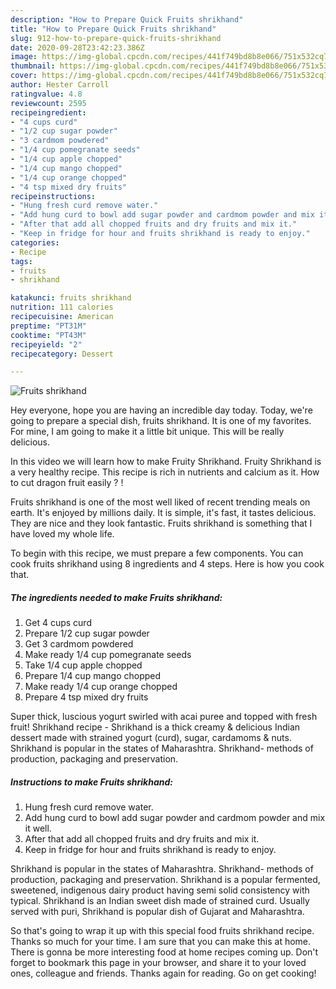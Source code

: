 ```yaml
---
description: "How to Prepare Quick Fruits shrikhand"
title: "How to Prepare Quick Fruits shrikhand"
slug: 912-how-to-prepare-quick-fruits-shrikhand
date: 2020-09-28T23:42:23.386Z
image: https://img-global.cpcdn.com/recipes/441f749bd8b8e066/751x532cq70/fruits-shrikhand-recipe-main-photo.jpg
thumbnail: https://img-global.cpcdn.com/recipes/441f749bd8b8e066/751x532cq70/fruits-shrikhand-recipe-main-photo.jpg
cover: https://img-global.cpcdn.com/recipes/441f749bd8b8e066/751x532cq70/fruits-shrikhand-recipe-main-photo.jpg
author: Hester Carroll
ratingvalue: 4.8
reviewcount: 2595
recipeingredient:
- "4 cups curd"
- "1/2 cup sugar powder"
- "3 cardmom powdered"
- "1/4 cup pomegranate seeds"
- "1/4 cup apple chopped"
- "1/4 cup mango chopped"
- "1/4 cup orange chopped"
- "4 tsp mixed dry fruits"
recipeinstructions:
- "Hung fresh curd remove water."
- "Add hung curd to bowl add sugar powder and cardmom powder and mix it well."
- "After that add all chopped fruits and dry fruits and mix it."
- "Keep in fridge for hour and fruits shrikhand is ready to enjoy."
categories:
- Recipe
tags:
- fruits
- shrikhand

katakunci: fruits shrikhand 
nutrition: 111 calories
recipecuisine: American
preptime: "PT31M"
cooktime: "PT43M"
recipeyield: "2"
recipecategory: Dessert

---
```



![Fruits shrikhand](https://img-global.cpcdn.com/recipes/441f749bd8b8e066/751x532cq70/fruits-shrikhand-recipe-main-photo.jpg)

Hey everyone, hope you are having an incredible day today. Today, we're going to prepare a special dish, fruits shrikhand. It is one of my favorites. For mine, I am going to make it a little bit unique. This will be really delicious.

In this video we will learn how to make Fruity Shrikhand. Fruity Shrikhand is a very healthy recipe. This recipe is rich in nutrients and calcium as it. How to cut dragon fruit easily ? !

Fruits shrikhand is one of the most well liked of recent trending meals on earth. It's enjoyed by millions daily. It is simple, it's fast, it tastes delicious. They are nice and they look fantastic. Fruits shrikhand is something that I have loved my whole life.


To begin with this recipe, we must prepare a few components. You can cook fruits shrikhand using 8 ingredients and 4 steps. Here is how you cook that.

<!--inarticleads1-->

##### The ingredients needed to make Fruits shrikhand:

1. Get 4 cups curd
1. Prepare 1/2 cup sugar powder
1. Get 3 cardmom powdered
1. Make ready 1/4 cup pomegranate seeds
1. Take 1/4 cup apple chopped
1. Prepare 1/4 cup mango chopped
1. Make ready 1/4 cup orange chopped
1. Prepare 4 tsp mixed dry fruits


Super thick, luscious yogurt swirled with acai puree and topped with fresh fruit! Shrikhand recipe - Shrikhand is a thick creamy &amp; delicious Indian dessert made with strained yogurt (curd), sugar, cardamoms &amp; nuts. Shrikhand is popular in the states of Maharashtra. Shrikhand- methods of production, packaging and preservation. 

<!--inarticleads2-->

##### Instructions to make Fruits shrikhand:

1. Hung fresh curd remove water.
1. Add hung curd to bowl add sugar powder and cardmom powder and mix it well.
1. After that add all chopped fruits and dry fruits and mix it.
1. Keep in fridge for hour and fruits shrikhand is ready to enjoy.


Shrikhand is popular in the states of Maharashtra. Shrikhand- methods of production, packaging and preservation. Shrikhand is a popular fermented, sweetened, indigenous dairy product having semi solid consistency with typical. Shrikhand is an Indian sweet dish made of strained curd. Usually served with puri, Shrikhand is popular dish of Gujarat and Maharashtra. 

So that's going to wrap it up with this special food fruits shrikhand recipe. Thanks so much for your time. I am sure that you can make this at home. There is gonna be more interesting food at home recipes coming up. Don't forget to bookmark this page in your browser, and share it to your loved ones, colleague and friends. Thanks again for reading. Go on get cooking!
